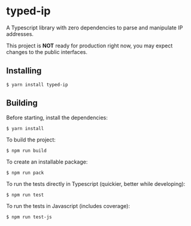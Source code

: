 # typed-ip

A Typescript library with zero dependencies to parse and manipulate IP addresses.

This project is **NOT** ready for production right now, you may expect changes to the public interfaces.


## Installing

```shell
$ yarn install typed-ip
```


## Building

Before starting, install the dependencies:

```shell
$ yarn install
```


To build the project:

```shell
$ npm run build
```


To create an installable package:

```shell
$ npm run pack
```


To run the tests directly in Typescript (quickier, better while developing):
```shell
$ npm run test
```


To run the tests in Javascript (includes coverage):

```shell
$ npm run test-js
```
